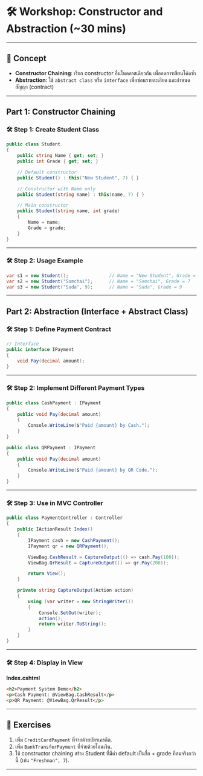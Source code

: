# 🛠 Workshop: Constructor and Abstraction (~30 mins)

---

## 📘 Concept
- **Constructor Chaining**: เรียก constructor อื่นในคลาสเดียวกัน เพื่อลดการเขียนโค้ดซ้ำ  
- **Abstraction**: ใช้ `abstract class` หรือ `interface` เพื่อซ่อนรายละเอียด และกำหนดสัญญา (contract)  

---

## Part 1: Constructor Chaining

### 🛠 Step 1: Create Student Class

```csharp
public class Student
{
    public string Name { get; set; }
    public int Grade { get; set; }

    // Default constructor
    public Student() : this("New Student", 7) { }

    // Constructor with Name only
    public Student(string name) : this(name, 7) { }

    // Main constructor
    public Student(string name, int grade)
    {
        Name = name;
        Grade = grade;
    }
}
```

---

### 🛠 Step 2: Usage Example

```csharp
var s1 = new Student();               // Name = "New Student", Grade = 7
var s2 = new Student("Somchai");      // Name = "Somchai", Grade = 7
var s3 = new Student("Suda", 9);      // Name = "Suda", Grade = 9
```

---

## Part 2: Abstraction (Interface + Abstract Class)

### 🛠 Step 1: Define Payment Contract

```csharp
// Interface
public interface IPayment
{
    void Pay(decimal amount);
}
```

---

### 🛠 Step 2: Implement Different Payment Types

```csharp
public class CashPayment : IPayment
{
    public void Pay(decimal amount)
    {
        Console.WriteLine($"Paid {amount} by Cash.");
    }
}

public class QRPayment : IPayment
{
    public void Pay(decimal amount)
    {
        Console.WriteLine($"Paid {amount} by QR Code.");
    }
}
```

---

### 🛠 Step 3: Use in MVC Controller

```csharp
public class PaymentController : Controller
{
    public IActionResult Index()
    {
        IPayment cash = new CashPayment();
        IPayment qr = new QRPayment();

        ViewBag.CashResult = CaptureOutput(() => cash.Pay(100));
        ViewBag.QrResult = CaptureOutput(() => qr.Pay(200));

        return View();
    }

    private string CaptureOutput(Action action)
    {
        using (var writer = new StringWriter())
        {
            Console.SetOut(writer);
            action();
            return writer.ToString();
        }
    }
}
```

---

### 🛠 Step 4: Display in View

**Index.cshtml**
```html
<h2>Payment System Demo</h2>
<p>Cash Payment: @ViewBag.CashResult</p>
<p>QR Payment: @ViewBag.QrResult</p>
```

---

## 🎯 Exercises
1. เพิ่ม `CreditCardPayment` ที่จ่ายด้วยบัตรเครดิต.  
2. เพิ่ม `BankTransferPayment` ที่จ่ายด้วยโอนเงิน.  
3. ใช้ constructor chaining สร้าง Student ที่มีค่า default เป็นชื่อ + grade ที่สมจริงกว่านี้ (เช่น `"Freshman", 7`).  

---
